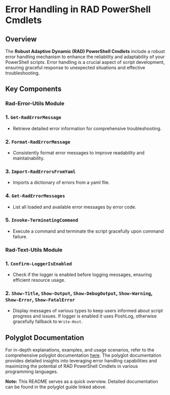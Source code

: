 # Error Handling in RAD PowerShell Cmdlets

## Overview

The **Robust Adaptive Dynamic (RAD) PowerShell Cmdlets** include a robust error handling mechanism to enhance the reliability and adaptability of your PowerShell scripts.
Error handling is a crucial aspect of script development, ensuring graceful response to unexpected situations and effective troubleshooting.

## Key Components

### Rad-Error-Utils Module

### 1. **`Get-RadErrorMessage`**
   - Retrieve detailed error information for comprehensive troubleshooting.

### 2. **`Format-RadErrorMessage`**
   - Consistently format error messages to improve readability and maintainability.

### 3. **`Import-RadErrorsFromYaml`**
   - Imports a dictionary of errors from a yaml file.

### 4. **`Get-RadErrorMessages`**
   - List all loaded and available error messages by error code.

### 5. **`Invoke-TerminatingCommand`**
   - Execute a command and terminate the script gracefully upon command failure.

### Rad-Text-Utils Module

### 1. **`Confirm-LoggerIsEnabled`**
   - Check if the logger is enabled before logging messages, ensuring efficient resource usage.

### 2. **`Show-Title`, `Show-Output`, `Show-DebugOutput`, `Show-Warning`, `Show-Error`, `Show-FatalError`**
   - Display messages of various types to keep users informed about script progress and issues. If logger is enabled it uses PoshLog, otherwise gracefully fallback to `Write-Host`.

## Polyglot Documentation

For in-depth explanations, examples, and usage scenarios, refer to the comprehensive polyglot documentation [here](/examples/errorhandling.ipynb).
The polyglot documentation provides detailed insights into leveraging error handling capabilities and maximizing the potential of RAD PowerShell Cmdlets in various programming languages.

**Note:** This README serves as a quick overview. Detailed documentation can be found in the polyglot guide linked above.
